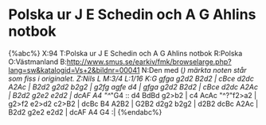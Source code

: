 # Polska ur J E Schedin och A G Ahlins notbok

{%abc%}
X:94
T:Polska ur J E Schedin och A G Ahlins notbok
R:Polska
O:Västmanland
B:http://www.smus.se/earkiv/fmk/browselarge.php?lang=sw&katalogid=Vs+2&bildnr=00041
N:Den med (*) märkta noten står som fiss i originalet.
Z:Nils L
M:3/4
L:1/16
K:G
gfga g2d2 B2d2  | cBce d2dc A2Ac      | B2d2  g2d2  b2g2  | g2fg agfe d4      |
gfga g2d2 B2d2  | cBce d2dc A2Ac      | B2d2  g2e2  e2d2  | dcAF A4   "^*"G4 ::
d4   BdBd g2>b2 | c4   AcAc "^?"f2>a2 | g2>f2 e2>d2 c2>B2 | dcBc B4   A2B2    |
G2B2 d2g2 b2g2  | d2B2 dcBc A2Ac      | B2d2  g2e2  e2d2  | dcAF A4   G4     :|
{%endabc%}
